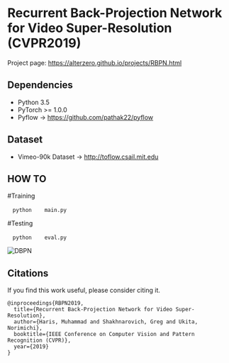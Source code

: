 # Recurrent Back-Projection Network for Video Super-Resolution (CVPR2019)

Project page: https://alterzero.github.io/projects/RBPN.html

## Dependencies
* Python 3.5
* PyTorch >= 1.0.0
* Pyflow -> https://github.com/pathak22/pyflow

## Dataset
* Vimeo-90k Dataset -> http://toflow.csail.mit.edu

## HOW TO

#Training

    ```python
    main.py
    ```

#Testing

    ```python
    eval.py
    ```

![DBPN](https://alterzero.github.io/projects/RBPN.png)

## Citations
If you find this work useful, please consider citing it.
```
@inproceedings{RBPN2019,
  title={Recurrent Back-Projection Network for Video Super-Resolution},
  author={Haris, Muhammad and Shakhnarovich, Greg and Ukita, Norimichi},
  booktitle={IEEE Conference on Computer Vision and Pattern Recognition (CVPR)},
  year={2019}
}
```
